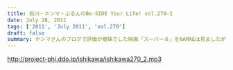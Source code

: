 ```yaml
---
title: 石川・ホンマ・ぶるんのBe-SIDE Your Life! vol.270-2
date: July 28, 2011
tags: ['2011', 'July 2011', 'vol.270']
draft: false
summary: ホンマさんのブログで評価が曖昧でした映画「スーパー８」をNAMAEは見ましたが・・・ホンマさん、本当に中身４０分以上は睡眠になっていて映画について語れず。なんなんだろう。もったいないな。NAMAE
---
```


http://project-phi.ddo.jp/ishikawa/ishikawa270_2.mp3